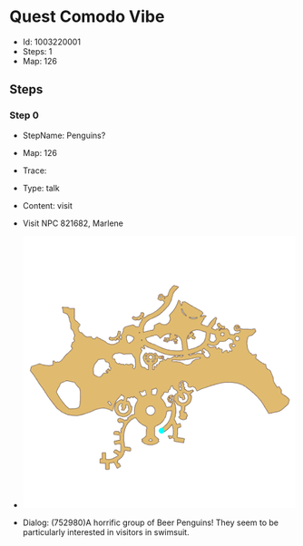 # Quest Comodo Vibe

- Id: 1003220001
- Steps: 1
- Map: 126

## Steps

### Step 0
- StepName:  Penguins?
- Map:  126
- Trace:  
- Type:  talk
- Content:  visit
- Visit NPC 821682, Marlene

- ![images/1003220001_0.png](images/1003220001_0.png)
- Dialog: (752980)A horrific group of Beer Penguins! They seem to be particularly interested in visitors in swimsuit.


